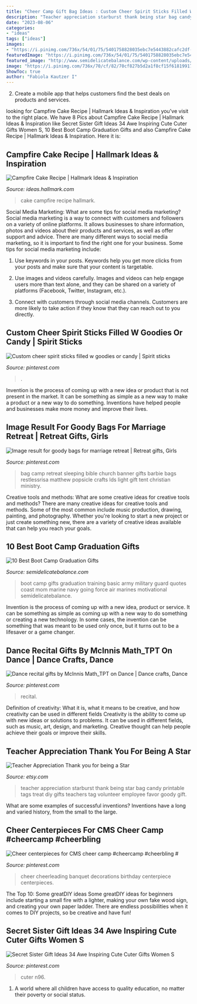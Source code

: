 ```yaml
---
title: "Cheer Camp Gift Bag Ideas : Custom Cheer Spirit Sticks Filled W Goodies Or Candy"
description: "Teacher appreciation starburst thank being star bag candy printable tags treat diy gifts teachers tag volunteer employee favor goody gift"
date: "2023-08-06"
categories:
- "ideas"
tags: ["ideas"]
images:
- "https://i.pinimg.com/736x/54/01/75/5401758828035ebc7e5443882cafc2df--cheerleading-decorations-cheer-decorations.jpg"
featuredImage: "https://i.pinimg.com/736x/54/01/75/5401758828035ebc7e5443882cafc2df--cheerleading-decorations-cheer-decorations.jpg"
featured_image: "http://www.semidelicatebalance.com/wp-content/uploads/2014/09/best-boot-camp-gifts.png"
image: "https://i.pinimg.com/736x/70/cf/82/70cf827b5d2a1f8cf15f618199174c7f.jpg"
ShowToc: true
author: "Fabiola Kautzer I"
---
```



2. Create a mobile app that helps customers find the best deals on products and services.

	

		
looking for Campfire Cake Recipe | Hallmark Ideas &amp; Inspiration you've visit to the right place. We have 8 Pics about Campfire Cake Recipe | Hallmark Ideas &amp; Inspiration like Secret Sister Gift Ideas 34 Awe Inspiring Cute Cuter Gifts Women S, 10 Best Boot Camp Graduation Gifts and also Campfire Cake Recipe | Hallmark Ideas &amp; Inspiration. Here it is:
		
    
## Campfire Cake Recipe | Hallmark Ideas &amp; Inspiration

<img loading=lazy src="https://ideas.hallmark.com/wp-content/uploads/2016/09/CampfireCake600x600.jpg" onerror="this.onerror=null;this.src='https://tse4.mm.bing.net/th?id=OIP.8ehZCUc1ZrEO-NeHZj_6AQHaHa&amp;pid=15.1';" alt="Campfire Cake Recipe | Hallmark Ideas &amp; Inspiration">

_Source: ideas.hallmark.com_

>cake campfire recipe hallmark. 

	

Social Media Marketing: What are some tips for social media marketing?
Social media marketing is a way to connect with customers and followers on a variety of online platforms. It allows businesses to share information, photos and videos about their products and services, as well as offer support and advice. There are many different ways to social media marketing, so it is important to find the right one for your business. Some tips for social media marketing include:
1. Use keywords in your posts. Keywords help you get more clicks from your posts and make sure that your content is targetable.

2. Use images and videos carefully. Images and videos can help engage users more than text alone, and they can be shared on a variety of platforms (Facebook, Twitter, Instagram, etc.).

3. Connect with customers through social media channels. Customers are more likely to take action if they know that they can reach out to you directly.

    
## Custom Cheer Spirit Sticks Filled W Goodies Or Candy | Spirit Sticks

<img loading=lazy src="https://i.pinimg.com/originals/96/0e/e1/960ee1c08778945774a6947d7315c651.jpg" onerror="this.onerror=null;this.src='https://tse4.mm.bing.net/th?id=OIP.7v2igqTsIs2j_dY0XbNARgHaJ4&amp;pid=15.1';" alt="Custom cheer spirit sticks filled w goodies or candy | Spirit sticks">

_Source: pinterest.com_

>. 

	

Invention is the process of coming up with a new idea or product that is not present in the market. It can be something as simple as a new way to make a product or a new way to do something. Inventions have helped people and businesses make more money and improve their lives.

    
## Image Result For Goody Bags For Marriage Retreat | Retreat Gifts, Girls

<img loading=lazy src="https://i.pinimg.com/736x/70/cf/82/70cf827b5d2a1f8cf15f618199174c7f.jpg" onerror="this.onerror=null;this.src='https://tse4.mm.bing.net/th?id=OIP.SHCTdBFg8Br-E5J5vLjJoQHaF7&amp;pid=15.1';" alt="Image result for goody bags for marriage retreat | Retreat gifts, Girls">

_Source: pinterest.com_

>bag camp retreat sleeping bible church banner gifts barbie bags restlessrisa matthew popsicle crafts lds light gift tent christian ministry. 

	

Creative tools and methods: What are some creative ideas for creative tools and methods?
There are many creative ideas for creative tools and methods. Some of the most common include music production, drawing, painting, and photography. Whether you're looking to start a new project or just create something new, there are a variety of creative ideas available that can help you reach your goals.

    
## 10 Best Boot Camp Graduation Gifts

<img loading=lazy src="http://www.semidelicatebalance.com/wp-content/uploads/2014/09/best-boot-camp-gifts.png" onerror="this.onerror=null;this.src='https://tse4.mm.bing.net/th?id=OIP.mgyiok4rOdsSCc4fHuvqwQHaLG&amp;pid=15.1';" alt="10 Best Boot Camp Graduation Gifts">

_Source: semidelicatebalance.com_

>boot camp gifts graduation training basic army military guard quotes coast mom marine navy going force air marines motivational semidelicatebalance. 

	

Invention is the process of coming up with a new idea, product or service. It can be something as simple as coming up with a new way to do something or creating a new technology. In some cases, the invention can be something that was meant to be used only once, but it turns out to be a lifesaver or a game changer.

    
## Dance Recital Gifts By McInnis Math_TPT On Dance | Dance Crafts, Dance

<img loading=lazy src="https://i.pinimg.com/originals/79/21/ea/7921ea88126c41f9b9d7c5886c4a2828.jpg" onerror="this.onerror=null;this.src='https://tse2.mm.bing.net/th?id=OIP.V612zF-ojKF_7e2qbcvPvwHaNL&amp;pid=15.1';" alt="Dance recital gifts by McInnis Math_TPT on Dance | Dance crafts, Dance">

_Source: pinterest.com_

>recital. 

	

Definition of creativity: What it is, what it means to be creative, and how creativity can be used in different fields
Creativity is the ability to come up with new ideas or solutions to problems. It can be used in different fields, such as music, art, design, and marketing. Creative thought can help people achieve their goals or improve their skills.

    
## Teacher Appreciation Thank You For Being A Star

<img loading=lazy src="https://img1.etsystatic.com/009/0/6423795/il_fullxfull.456619217_lt7n.jpg" onerror="this.onerror=null;this.src='https://tse3.mm.bing.net/th?id=OIP.c2Hi22RlltdPMWOxo_dhFQHaLH&amp;pid=15.1';" alt="Teacher Appreciation Thank you for being a Star">

_Source: etsy.com_

>teacher appreciation starburst thank being star bag candy printable tags treat diy gifts teachers tag volunteer employee favor goody gift. 

	

What are some examples of successful inventions?
Inventions have a long and varied history, from the small to the large.

    
## Cheer Centerpieces For CMS Cheer Camp #cheercamp #cheerbling #

<img loading=lazy src="https://i.pinimg.com/736x/54/01/75/5401758828035ebc7e5443882cafc2df--cheerleading-decorations-cheer-decorations.jpg" onerror="this.onerror=null;this.src='https://tse1.mm.bing.net/th?id=OIP.kMNriE9NH0KMpC24RvT9cAHaJ3&amp;pid=15.1';" alt="Cheer centerpieces for CMS cheer camp #cheercamp #cheerbling #">

_Source: pinterest.com_

>cheer cheerleading banquet decorations birthday centerpiece centerpieces. 

	

The Top 10: Some greatDIY ideas
Some greatDIY ideas for beginners include starting a small fire with a lighter, making your own fake wood sign, and creating your own paper ladder. There are endless possibilities when it comes to DIY projects, so be creative and have fun!

    
## Secret Sister Gift Ideas 34 Awe Inspiring Cute Cuter Gifts Women S

<img loading=lazy src="https://i.pinimg.com/originals/2d/ad/df/2daddfdfecfcfdf71fe57573aed4b2b6.jpg" onerror="this.onerror=null;this.src='https://tse1.mm.bing.net/th?id=OIP.RWSQH5ZpkYrdoaRzQr5fswHaJ4&amp;pid=15.1';" alt="Secret Sister Gift Ideas 34 Awe Inspiring Cute Cuter Gifts Women S">

_Source: pinterest.com_

>cuter n96. 

	

1. A world where all children have access to quality education, no matter their poverty or social status. 


